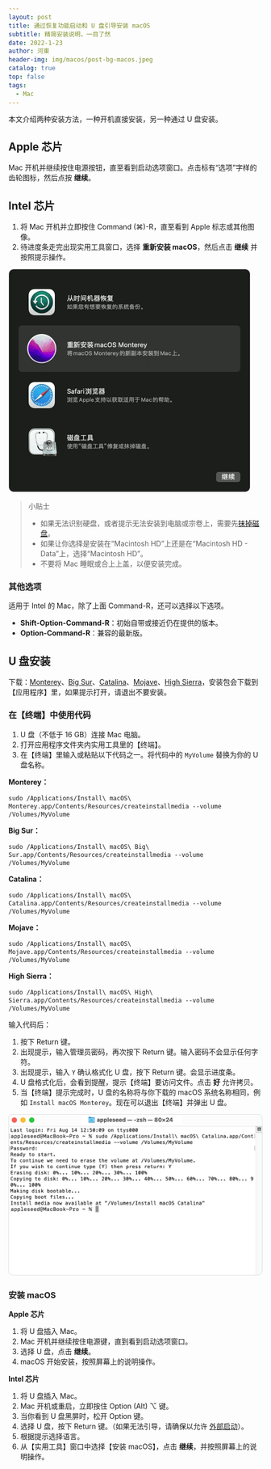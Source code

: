 ```yaml
---
layout: post
title: 通过恢复功能启动和 U 盘引导安装 macOS
subtitle: 精简安装说明，一目了然
date: 2022-1-23
author: 河東
header-img: img/macos/post-bg-macos.jpeg
catalog: true
top: false
tags:
  - Mac
---
```


本文介绍两种安装方法，一种开机直接安装，另一种通过 U 盘安装。

## Apple 芯片

Mac 开机并继续按住电源按钮，直至看到启动选项窗口。点击标有“选项”字样的齿轮图标，然后点按 **继续**。

## Intel 芯片

1. 将 Mac 开机并立即按住 Command (⌘)-R，直至看到 Apple 标志或其他图像。
2. 待进度条走完出现实用工具窗口，选择 **重新安装 macOS**，然后点击 **继续** 并按照提示操作。

![](/img/macos/1.png)

> 小贴士
>
> - 如果无法识别硬盘，或者提示无法安装到电脑或宗卷上，需要先[抹掉磁盘](https://support.apple.com/zh-cn/HT208496)。
> - 如果让你选择是安装在“Macintosh HD”上还是在“Macintosh HD - Data”上，选择“Macintosh HD”。
> - 不要将 Mac 睡眠或合上上盖，以便安装完成。

### 其他选项

适用于 Intel 的 Mac，除了上面 Command-R，还可以选择以下选项。

- **Shift-Option-Command-R**：初始自带或接近仍在提供的版本。
- **Option-Command-R**：兼容的最新版。



## U 盘安装

下载：[Monterey](https://apps.apple.com/cn/app/macos-monterey/id1576738294?mt=12)、[Big Sur](https://apps.apple.com/cn/app/macos-big-sur/id1526878132?mt=12)、[Catalina](https://apps.apple.com/cn/app/macos-catalina/id1466841314?mt=12)、[Mojave](https://apps.apple.com/cn/app/macos-mojave/id1398502828?mt=12)、[High Sierra](https://apps.apple.com/cn/app/macos-high-sierra/id1246284741?mt=12)，安装包会下载到【应用程序】里，如果提示打开，请退出不要安装。

### 在【终端】中使用代码

1. U 盘（不低于 16 GB）连接 Mac 电脑。
2. 打开应用程序文件夹内实用工具里的【终端】。
3. 在【终端】里输入或粘贴以下代码之一。将代码中的 `MyVolume` 替换为你的 U 盘名称。

**Monterey：**

```
sudo /Applications/Install\ macOS\ Monterey.app/Contents/Resources/createinstallmedia --volume /Volumes/MyVolume
```

**Big Sur：**

```
sudo /Applications/Install\ macOS\ Big\ Sur.app/Contents/Resources/createinstallmedia --volume /Volumes/MyVolume
```

**Catalina：**

```
sudo /Applications/Install\ macOS\ Catalina.app/Contents/Resources/createinstallmedia --volume /Volumes/MyVolume
```

**Mojave：**

```
sudo /Applications/Install\ macOS\ Mojave.app/Contents/Resources/createinstallmedia --volume /Volumes/MyVolume
```

**High Sierra：**

```
sudo /Applications/Install\ macOS\ High\ Sierra.app/Contents/Resources/createinstallmedia --volume /Volumes/MyVolume
```

输入代码后：

1. 按下 Return 键。
2. 出现提示，输入管理员密码，再次按下 Return 键。输入密码不会显示任何字符。
3. 出现提示，输入 `Y` 确认格式化 U 盘，按下 Return 键。会显示进度条。
4. U 盘格式化后，会看到提醒，提示【终端】要访问文件。点击 **好** 允许拷贝。
5. 当【终端】提示完成时，U 盘的名称将与你下载的 macOS 系统名称相同，例如 `Install macOS Monterey`。现在可以退出【终端】并弹出 U 盘。

![](/img/macos/2.jpg)

### 安装 macOS

**Apple 芯片**

1. 将 U 盘插入 Mac。
2. Mac 开机并继续按住电源键，直到看到启动选项窗口。
3. 选择 U 盘，点击 **继续**。
4. macOS 开始安装，按照屏幕上的说明操作。

**Intel 芯片**

1. 将 U 盘插入 Mac。
2. Mac 开机或重启，立即按住 Option (Alt) ⌥ 键。
3. 当你看到 U 盘黑屏时，松开 Option 键。
4. 选择 U 盘，按下 Return 键。（如果无法引导，请确保以允许 [外部启动](https://support.apple.com/zh-cn/HT208198)）。
5. 根据提示选择语言。
6. 从【实用工具】窗口中选择【安装 macOS】，点击 **继续**，并按照屏幕上的说明操作。
